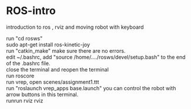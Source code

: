 # ROS-intro
introduction to ros , rviz and moving robot with keyboard


run "cd rosws"  
sudo apt-get install ros-kinetic-joy  
run "catkin_make" make sure there are no errors.  
edit ~/.bashrc, add "source /home/..../rosws/devel/setup.bash" to the end of the .bashrc file.  
close the terminal and reopen the terminal  
run roscore  
run vrep, open scenes/assignment1.ttt  
run "roslaunch vrep_apps base.launch" you can control the robot with arrow buttons in this terminal.  
runrun rviz rviz  
